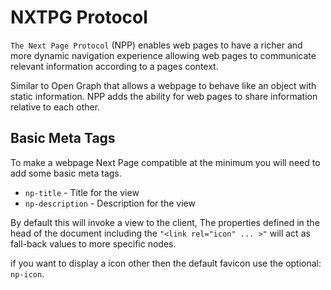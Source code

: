 # NXTPG Protocol 
`The Next Page Protocol` (NPP) enables web pages to have a richer and more dynamic navigation experience allowing web pages to communicate relevant information according to a pages context.

Similar to Open Graph that allows a webpage to behave like an object with static information. NPP adds the ability for web pages to share information relative to each other.

## Basic Meta Tags
To make a webpage Next Page compatible at the minimum you will need to add some basic meta tags.

- `np-title` - Title for the view
- `np-description` - Description for the view<br>


By default this will invoke a view to the client, The properties defined in the head of the document including the `"<link rel="icon" ... >"` will act as fall-back values to more specific nodes.

if you want to display a icon other then the default favicon use the optional: `np-icon`.


